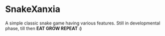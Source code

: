 # SnakeXanxia
A simple classic snake game having various features.
Still in developmental phase, till then 
 **EAT GROW REPEAT :)**
